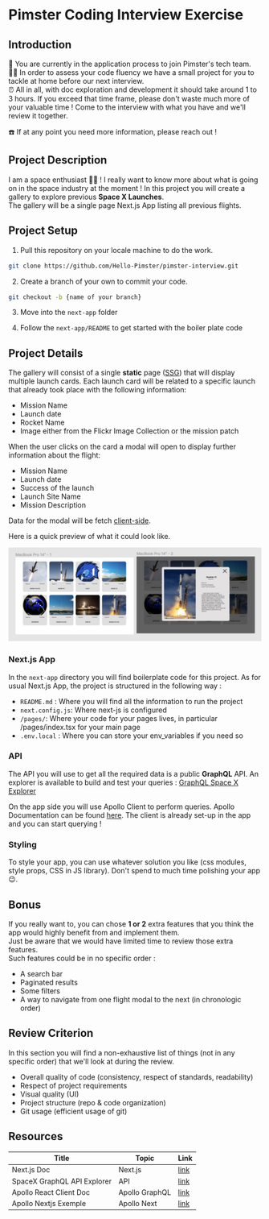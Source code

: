 # Pimster Coding Interview Exercise

## Introduction

🚀 You are currently in the application process to join Pimster's tech team.   
👨‍💻 In order to assess your code fluency we have a small project for you to tackle at home before our next interview.  
⏰ All in all, with doc exploration and development it should take around 1 to 3 hours.
If you exceed that time frame, please don't waste much more of your valuable time ! Come to the interview with what you have and we'll review it together.

☎️ If at any point you need more information, please reach out !

## Project Description

I am a space enthusiast 🧑‍🚀 ! I really want to know more about what is going on in the space industry at the moment !
In this project you will create a gallery to explore previous **Space X Launches**.  
The gallery will be a single page Next.js App listing all previous flights.

## Project Setup

1. Pull this repository on your locale machine to do the work.

```bash
git clone https://github.com/Hello-Pimster/pimster-interview.git
```

2. Create a branch of your own to commit your code.

```bash
git checkout -b {name of your branch}
```

3. Move into the `next-app` folder

4. Follow the `next-app/README` to get started with the boiler plate code

## Project Details

The gallery will consist of a single **static** page ([SSG](https://nextjs.org/docs/basic-features/data-fetching/overview)) that will display multiple launch cards. Each launch card will be related to a specific launch that already took place with the following information:

- Mission Name
- Launch date
- Rocket Name
- Image either from the Flickr Image Collection or the mission patch

When the user clicks on the card a modal will open to display further information about the flight:

- Mission Name
- Launch date
- Success of the launch
- Launch Site Name
- Mission Description

Data for the modal will be fetch [client-side](https://nextjs.org/docs/basic-features/data-fetching/overview).

Here is a quick preview of what it could look like.

![Screenshot exemple](/assets/screen.jpg)

### Next.js App

In the `next-app` directory you will find boilerplate code for this project.
As for usual Next.js App, the project is structured in the following way :

- `README.md` : Where you will find all the information to run the project
- `next.config.js`: Where next-js is configured
- `/pages/`: Where your code for your pages lives, in particular /pages/index.tsx for your main page
- `.env.local` : Where you can store your env_variables if you need so

### API

The API you will use to get all the required data is a public **GraphQL** API.
An explorer is available to build and test your queries : [GraphQL Space X Explorer](https://api.spacex.land/graphql/)

On the app side you will use Apollo Client to perform queries. Apollo Documentation can be found [here](https://www.apollographql.com/docs/react). The client is already set-up in the app and you can start querying !

### Styling

To style your app, you can use whatever solution you like (css modules, style props, CSS in JS library). Don't spend to much time polishing your app 😉.

## Bonus

If you really want to, you can chose **1 or 2** extra features that you think the app would highly benefit from and implement them.  
Just be aware that we would have limited time to review those extra features.  
Such features could be in no specific order :

- A search bar
- Paginated results
- Some filters
- A way to navigate from one flight modal to the next (in chronologic order)

## Review Criterion

In this section you will find a non-exhaustive list of things (not in any specific order) that we'll look at during the review.

- Overall quality of code (consistency, respect of standards, readability)
- Respect of project requirements
- Visual quality (UI)
- Project structure (repo & code organization)
- Git usage (efficient usage of git)

## Resources

| Title                       | Topic          | Link                                                                     |
| --------------------------- | -------------- | ------------------------------------------------------------------------ |
| Next.js Doc                 | Next.js        | [link](https://nextjs.org/docs/getting-started)                          |
| SpaceX GraphQL API Explorer | API            | [link](https://api.spacex.land/graphql)                                  |
| Apollo React Client Doc     | Apollo GraphQL | [link](https://www.apollographql.com/docs/react)                         |
| Apollo Nextjs Exemple       | Apollo Next    | [link](https://github.com/vercel/next.js/tree/main/examples/with-apollo) |

